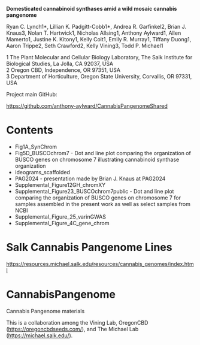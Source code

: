 

**Domesticated cannabinoid synthases amid a wild mosaic cannabis pangenome**

Ryan C. Lynch1*, Lillian K. Padgitt-Cobb1*, Andrea R. Garfinkel2, Brian J. Knaus3, Nolan T.
Hartwick1, Nicholas Allsing1, Anthony Aylward1, Allen Mamerto1, Justine K. Kitony1, Kelly Colt1,
Emily R. Murray1, Tiffany Duong1, Aaron Trippe2, Seth Crawford2, Kelly Vining3, Todd P. Michael1

1 The Plant Molecular and Cellular Biology Laboratory, The Salk Institute for Biological Studies, La Jolla, CA 92037, USA    
2 Oregon CBD, Independence, OR 97351, USA    
3 Department of Horticulture, Oregon State University, Corvallis, OR 97331, USA    



Project main GitHub:    

https://github.com/anthony-aylward/CannabisPangenomeShared


# Contents

- Fig1A_SynChrom
- Fig5D_BUSCOchrom7 - Dot and line plot comparing the organization of BUSCO genes on chromosome 7 illustrating cannabinoid synthase organization
- ideograms_scaffolded
- PAG2024 - presentation made by Brian J. Knaus at PAG2024
- Supplemental_Figure12GH_chromXY
- Supplemental_Figure23_BUSCOchrom7public - Dot and line plot comparing the organization of BUSCO genes on chromosome 7 for samples assembled in the present work as well as select samples from NCBI
- Supplemental_Figure_25_varinGWAS
- Supplemental_Figure_4C_gene_chrom


# Salk Cannabis Pangenome Lines

https://resources.michael.salk.edu/resources/cannabis_genomes/index.html

# CannabisPangenome

Cannabis Pangenome materials

This is a collaboration among the Vining Lab, OregonCBD (https://oregoncbdseeds.com/), and The Michael Lab (https://michael.salk.edu/).



